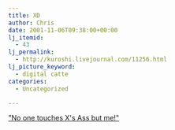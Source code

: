 ```yaml
---
title: XD
author: Chris
date: 2001-11-06T09:38:00+00:00
lj_itemid:
  - 43
lj_permalink:
  - http://kuroshi.livejournal.com/11256.html
lj_picture_keyword:
  - digital catte
categories:
  - Uncategorized

---
```

["No one touches X's Ass but me!"][1]

 [1]: http://www.bobandgeorge.com/Plague/Plague.html?25
